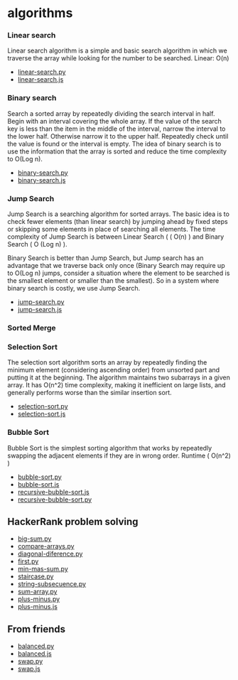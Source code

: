 # algorithms

### Linear search
Linear search algorithm is a simple and basic search algorithm in which we traverse the array while looking for the number to be searched. Linear: O(n)

* [linear-search.py](https://github.com/flkt-crnpio/algorithms-exercises/blob/master/linear-search.py)
* [linear-search.js](https://github.com/flkt-crnpio/algorithms-exercises/blob/master/linear-search.js)

### Binary search
Search a sorted array by repeatedly dividing the search interval in half. Begin with an interval covering the whole array. If the value of the search key is less than the item in the middle of the interval, narrow the interval to the lower half. Otherwise narrow it to the upper half. Repeatedly check until the value is found or the interval is empty. The idea of binary search is to use the information that the array is sorted and reduce the time complexity to O(Log n).

* [binary-search.py](https://github.com/flkt-crnpio/algorithms-exercises/blob/master/binary-search.py)
* [binary-search.js](https://github.com/flkt-crnpio/algorithms-exercises/blob/master/binary-search.js)

### Jump Search
Jump Search is a searching algorithm for sorted arrays. The basic idea is to check fewer elements (than linear search) by jumping ahead by fixed steps or skipping some elements in place of searching all elements. The time complexity of Jump Search is between Linear Search ( ( O(n) ) and Binary Search ( O (Log n) ).


Binary Search is better than Jump Search, but Jump search has an advantage that we traverse back only once (Binary Search may require up to O(Log n) jumps, consider a situation where the element to be searched is the smallest element or smaller than the smallest). So in a system where binary search is costly, we use Jump Search.

* [jump-search.py](https://github.com/flkt-crnpio/algorithms-exercises/blob/master/jump-search.py)
* [jump-search.js](https://github.com/flkt-crnpio/algorithms-exercises/blob/master/jump-search.js)

### Sorted Merge

### Selection Sort
The selection sort algorithm sorts an array by repeatedly finding the minimum element (considering ascending order) from unsorted part and putting it at the beginning. The algorithm maintains two subarrays in a given array. It has O(n^2) time complexity, making it inefficient on large lists, and generally performs worse than the similar insertion sort.

* [selection-sort.py](https://github.com/flkt-crnpio/algorithms-exercises/blob/master/selection-sort.py)
* [selection-sort.js](https://github.com/flkt-crnpio/algorithms-exercises/blob/master/selection-sort.js)

### Bubble Sort
Bubble Sort is the simplest sorting algorithm that works by repeatedly swapping the adjacent elements if they are in wrong order. Runtime ( O(n^2) )

* [bubble-sort.py](https://github.com/flkt-crnpio/algorithms-exercises/blob/master/bubble-sort.py)
* [bubble-sort.js](https://github.com/flkt-crnpio/algorithms-exercises/blob/master/bubble-sort.js)
* [recursive-bubble-sort.js](https://github.com/flkt-crnpio/algorithms-exercises/blob/master/recursive-bubble-sort.js)
* [recursive-bubble-sort.py](https://github.com/flkt-crnpio/algorithms-exercises/blob/master/recursive-bubble-sort.py)

## HackerRank problem solving
* [big-sum.py](https://github.com/flkt-crnpio/algorithms-exercises/blob/master/big-sum.py)
* [compare-arrays.py](https://github.com/flkt-crnpio/algorithms-exercises/blob/master/compare-arrays.py)
* [diagonal-diference.py](https://github.com/flkt-crnpio/algorithms-exercises/blob/master/diagonal-diference.py)
* [first.py](https://github.com/flkt-crnpio/algorithms-exercises/blob/master/first.py)
* [min-mas-sum.py](https://github.com/flkt-crnpio/algorithms-exercises/blob/master/min-mas-sum.py)
* [staircase.py](https://github.com/flkt-crnpio/algorithms-exercises/blob/master/staircase.py)
* [string-subsecuence.py](https://github.com/flkt-crnpio/algorithms-exercises/blob/master/string-subsecuence.py)
* [sum-array.py](https://github.com/flkt-crnpio/algorithms-exercises/blob/master/sum-array.py)
* [plus-minus.py](https://github.com/flkt-crnpio/algorithms-exercises/blob/master/plus-minus.py)
* [plus-minus.js](https://github.com/flkt-crnpio/algorithms-exercises/blob/master/plus-minus.js)

## From friends
* [balanced.py](https://github.com/flkt-crnpio/algorithms-exercises/blob/master/balanced.py)
* [balanced.js](https://github.com/flkt-crnpio/algorithms-exercises/blob/master/balanced.js)
* [swap.py](https://github.com/flkt-crnpio/algorithms-exercises/blob/master/swap.py)
* [swap.js](https://github.com/flkt-crnpio/algorithms-exercises/blob/master/swap.js)

